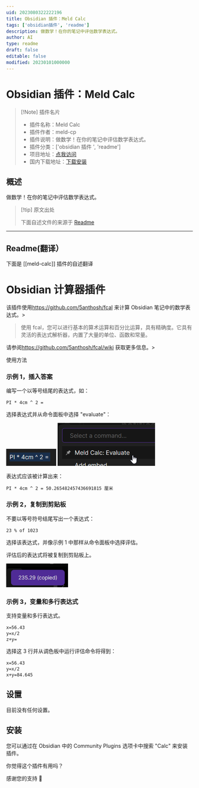 ```yaml
---
uid: 2023080322222196
title: Obsidian 插件：Meld Calc
tags: ['obsidian插件', 'readme']
description: 做数学！在你的笔记中评估数学表达式。
author: AI
type: readme
draft: false
editable: false
modified: 20230101000000
---
```


# Obsidian 插件：Meld Calc

> [!Note] 插件名片
> - 插件名称：Meld Calc
> - 插件作者：meld-cp
> - 插件说明：做数学！在你的笔记中评估数学表达式。
> - 插件分类：['obsidian 插件 ', 'readme']
> - 项目地址：[点我访问](https://github.com/meld-cp/obsidian-calc)
> - 国内下载地址：[下载安装](https://pkmer.cn/products/plugin/pluginMarket/?meld-calc)

## 概述

做数学！在你的笔记中评估数学表达式。

> [!tip] 原文出处
>
>下面自述文件的来源于 [Readme](https://ghproxy.net/https://raw.githubusercontent.com/meld-cp/obsidian-calc/main/README.md)
>

---

## Readme(翻译）

下面是 [[meld-calc]] 插件的自述翻译

# Obsidian 计算器插件

该插件使用<https://github.com/5anthosh/fcal> 来计算 Obsidian 笔记中的数学表达式。>

> 使用 fcal，您可以进行基本的算术运算和百分比运算，具有精确度。它具有灵活的表达式解析器，内置了大量的单位、函数和常量。

请参阅<https://github.com/5anthosh/fcal/wiki> 获取更多信息。>

使用方法

### 示例 1，插入答案

编写一个以等号结尾的表达式，如：

```
PI * 4cm ^ 2 = 
```

选择表达式并从命令面板中选择 "evaluate"：

<img alt="选择表达式" src="https://raw.githubusercontent.com/meld-cp/obsidian-calc/main/docs/assets/eg1-exp.png" />

<img alt="从命令面板中选择evaluate" src="https://raw.githubusercontent.com/meld-cp/obsidian-calc/main/docs/assets/select-command.png" />

表达式应该被计算出来：

```
PI * 4cm ^ 2 = 50.265482457436691815 厘米
```

### 示例 2，复制到剪贴板

不要以等号符号结尾写出一个表达式：

```
23 % of 1023
```

选择该表达式，并像示例 1 中那样从命令面板中选择评估。

评估后的表达式将被复制到剪贴板上。

<img alt="评估后的表达式将被复制到剪贴板上" src="https://raw.githubusercontent.com/meld-cp/obsidian-calc/main/docs/assets/eg2-clipboard.png" />

### 示例 3，变量和多行表达式

支持变量和多行表达式。

```
x=56.43
y=x/2
z+y=
```

选择这 3 行并从调色板中运行评估命令将得到：

```
x=56.43
y=x/2
x+y=84.645
```

## 设置

目前没有任何设置。

## 安装

您可以通过在 Obsidian 中的 Community Plugins 选项卡中搜索 "Calc" 来安装插件。

你觉得这个插件有用吗？

感谢您的支持 🙏
